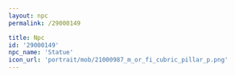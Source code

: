 ```yaml
---
layout: npc
permalink: /29000149

title: Npc
id: '29000149'
npc_name: 'Statue'
icon_url: 'portrait/mob/21000987_m_or_fi_cubric_pillar_p.png'
---
```

